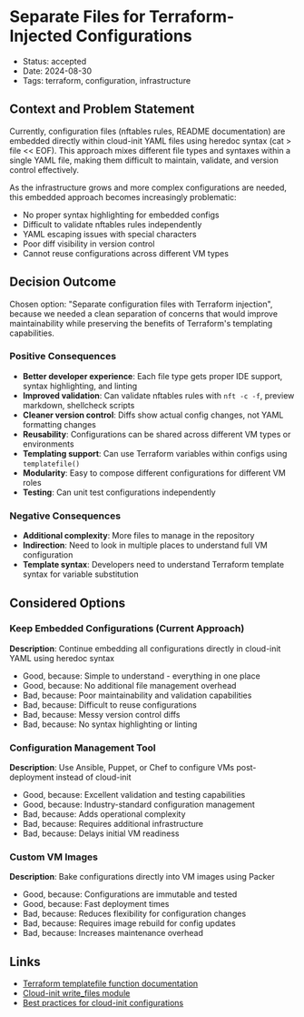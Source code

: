 # Separate Files for Terraform-Injected Configurations

- Status: accepted
- Date: 2024-08-30
- Tags: terraform, configuration, infrastructure

## Context and Problem Statement

Currently, configuration files (nftables rules, README documentation) are embedded directly within cloud-init YAML files using heredoc syntax (cat > file << EOF). This approach mixes different file types and syntaxes within a single YAML file, making them difficult to maintain, validate, and version control effectively.

As the infrastructure grows and more complex configurations are needed, this embedded approach becomes increasingly problematic:

- No proper syntax highlighting for embedded configs
- Difficult to validate nftables rules independently
- YAML escaping issues with special characters
- Poor diff visibility in version control
- Cannot reuse configurations across different VM types

## Decision Outcome

Chosen option: "Separate configuration files with Terraform injection", because we needed a clean separation of concerns that would improve maintainability while preserving the benefits of Terraform's templating capabilities.

### Positive Consequences

- **Better developer experience**: Each file type gets proper IDE support, syntax highlighting, and linting
- **Improved validation**: Can validate nftables rules with `nft -c -f`, preview markdown, shellcheck scripts
- **Cleaner version control**: Diffs show actual config changes, not YAML formatting changes
- **Reusability**: Configurations can be shared across different VM types or environments
- **Templating support**: Can use Terraform variables within configs using `templatefile()`
- **Modularity**: Easy to compose different configurations for different VM roles
- **Testing**: Can unit test configurations independently

### Negative Consequences

- **Additional complexity**: More files to manage in the repository
- **Indirection**: Need to look in multiple places to understand full VM configuration
- **Template syntax**: Developers need to understand Terraform template syntax for variable substitution

## Considered Options

### Keep Embedded Configurations (Current Approach)

**Description**: Continue embedding all configurations directly in cloud-init YAML using heredoc syntax

- Good, because: Simple to understand - everything in one place
- Good, because: No additional file management overhead
- Bad, because: Poor maintainability and validation capabilities
- Bad, because: Difficult to reuse configurations
- Bad, because: Messy version control diffs
- Bad, because: No syntax highlighting or linting

### Configuration Management Tool

**Description**: Use Ansible, Puppet, or Chef to configure VMs post-deployment instead of cloud-init

- Good, because: Excellent validation and testing capabilities
- Good, because: Industry-standard configuration management
- Bad, because: Adds operational complexity
- Bad, because: Requires additional infrastructure
- Bad, because: Delays initial VM readiness

### Custom VM Images

**Description**: Bake configurations directly into VM images using Packer

- Good, because: Configurations are immutable and tested
- Good, because: Fast deployment times
- Bad, because: Reduces flexibility for configuration changes
- Bad, because: Requires image rebuild for config updates
- Bad, because: Increases maintenance overhead

## Links

- [Terraform templatefile function documentation](https://www.terraform.io/language/functions/templatefile)
- [Cloud-init write_files module](https://cloudinit.readthedocs.io/en/latest/topics/modules.html#write-files)
- [Best practices for cloud-init configurations](https://cloudinit.readthedocs.io/en/latest/topics/examples.html)
